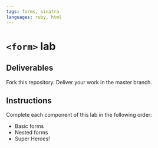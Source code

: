 ```yaml
---
tags: forms, sinatra
languages: ruby, html
---
```


# `<form>` lab

## Deliverables

Fork this repository. Deliver your work in the master branch.

## Instructions

Complete each component of this lab in the following order:

* Basic forms
* Nested forms
* Super Heroes!

